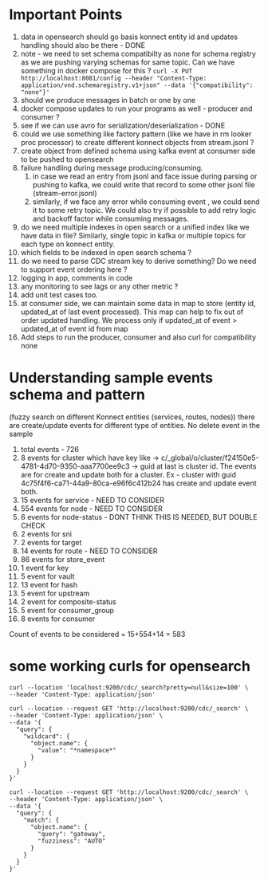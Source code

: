 # Important Points

1. data in opensearch should go basis konnect entity id and updates handling should also be there - DONE
2. note -  we need to set schema compatibilty as none for schema registry as we are pushing varying schemas for same 
topic. Can we have something in docker compose for this ?
```curl -X PUT http://localhost:8081/config --header "Content-Type: application/vnd.schemaregistry.v1+json" --data '{"compatibility": "none"}'```
3. should we produce messages in batch or one by one
4. docker compose updates to run your programs as well - producer and consumer ?
5. see if we can use avro for serialization/deserialization - DONE
6. could we use something like factory pattern (like we have in rm looker proc processor) to create different 
konnect objects from stream.jsonl ?
7. create object from defined schema using kafka event at consumer side to be pushed to opensearch
8. failure handling during message producing/consuming.
   1. in case we read an entry from jsonl and face issue during parsing or pushing to kafka, we could write that
   record to some other jsonl file (stream-error.jsonl)
   2. similarly, if we face any error while consuming event , we could send it to some retry topic. We could also
   try if possible to add retry logic and backoff factor while consuming messages.
9. do we need multiple indexes in open search or a unified index like we have data in file? Similarly, single topic
in kafka or multiple topics for each type on konnect entity.
10. which fields to be indexed in open search schema ?
11. do we need to parse CDC stream key to derive something? Do we need to support event ordering here ?
12. logging in app, comments in code
13. any monitoring to see lags or any other metric ?
14. add unit test cases too.
15. at consumer side, we can maintain some data in map to store (entity id, updated_at of last event processed). This
map can help to fix out of order updated handling. We process only if updated_at of event > updated_at of event id from
map
16. Add steps to run the producer, consumer and also curl for compatibility none


# Understanding sample events schema and pattern

(fuzzy search on different Konnect entities (services, routes, nodes))
there are create/update events for different type of entities. No delete event in the sample

1. total events - 726
2. 8 events for cluster which have key like -> c/_global/o/cluster/f24150e5-4781-4d70-9350-aaa7700ee9c3 -> guid at
last is cluster id. The events are for create and update both for a cluster. Ex - cluster with guid
4c75f4f6-ca71-44a9-80ca-e96f6c412b24 has create and update event both.
3. 15 events for service - NEED TO CONSIDER
4. 554 events for node - NEED TO CONSIDER
5. 6 events for node-status - DONT THINK THIS IS NEEDED, BUT DOUBLE CHECK
6. 2 events for sni
7. 2 events for target
8. 14 events for route - NEED TO CONSIDER
9. 86 events for store_event
10. 1 event for key
11. 5 event for vault
12. 13 event for hash
13. 5 event for upstream
14. 2 event for composite-status
15. 5 event for consumer_group
16. 8 events for consumer

Count of events to be considered  = 15+554+14 = 583

# some working curls for opensearch

```
curl --location 'localhost:9200/cdc/_search?pretty=null&size=100' \
--header 'Content-Type: application/json'
```

```
curl --location --request GET 'http://localhost:9200/cdc/_search' \
--header 'Content-Type: application/json' \
--data '{
  "query": {
    "wildcard": {
      "object.name": {
        "value": "*namespace*"
      }
    }
  }
}'
```


```
curl --location --request GET 'http://localhost:9200/cdc/_search' \
--header 'Content-Type: application/json' \
--data '{
  "query": {
    "match": {
      "object.name": {
        "query": "gateway",
        "fuzziness": "AUTO"  
      }
    }
  }
}'

```
